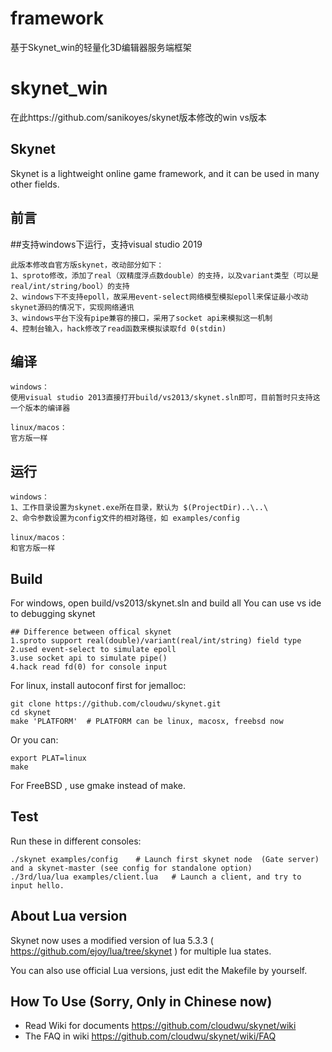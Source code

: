 # framework
基于Skynet_win的轻量化3D编辑器服务端框架

# skynet_win
在此https://github.com/sanikoyes/skynet版本修改的win vs版本

## Skynet

Skynet is a lightweight online game framework, and it can be used in many other fields.

## 前言
##支持windows下运行，支持visual studio 2019

```
此版本修改自官方版skynet，改动部分如下：
1、sproto修改，添加了real（双精度浮点数double）的支持，以及variant类型（可以是real/int/string/bool）的支持
2、windows下不支持epoll，故采用event-select网络模型模拟epoll来保证最小改动skynet源码的情况下，实现网络通讯
3、windows平台下没有pipe兼容的接口，采用了socket api来模拟这一机制
4、控制台输入，hack修改了read函数来模拟读取fd 0(stdin)
```

## 编译
```
windows：
使用visual studio 2013直接打开build/vs2013/skynet.sln即可，目前暂时只支持这一个版本的编译器

linux/macos：
官方版一样
```

## 运行
```
windows：
1、工作目录设置为skynet.exe所在目录，默认为 $(ProjectDir)..\..\
2、命令参数设置为config文件的相对路径，如 examples/config

linux/macos：
和官方版一样
```

## Build

For windows, open build/vs2013/skynet.sln and build all
You can use vs ide to debugging skynet

```
## Difference between offical skynet
1.sproto support real(double)/variant(real/int/string) field type
2.used event-select to simulate epoll
3.use socket api to simulate pipe()
4.hack read fd(0) for console input
```

For linux, install autoconf first for jemalloc:

```
git clone https://github.com/cloudwu/skynet.git
cd skynet
make 'PLATFORM'  # PLATFORM can be linux, macosx, freebsd now
```

Or you can:

```
export PLAT=linux
make
```

For FreeBSD , use gmake instead of make.

## Test

Run these in different consoles:

```
./skynet examples/config	# Launch first skynet node  (Gate server) and a skynet-master (see config for standalone option)
./3rd/lua/lua examples/client.lua 	# Launch a client, and try to input hello.
```

## About Lua version

Skynet now uses a modified version of lua 5.3.3 ( https://github.com/ejoy/lua/tree/skynet ) for multiple lua states.

You can also use official Lua versions, just edit the Makefile by yourself.

## How To Use (Sorry, Only in Chinese now)

* Read Wiki for documents https://github.com/cloudwu/skynet/wiki
* The FAQ in wiki https://github.com/cloudwu/skynet/wiki/FAQ

